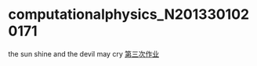 # computationalphysics_N2013301020171
the sun shine and the devil may cry
[第三次作业](https://github.com/xiaoxiaohui123/computationalphysics_N2013301020171/blob/master/new%202.py)
